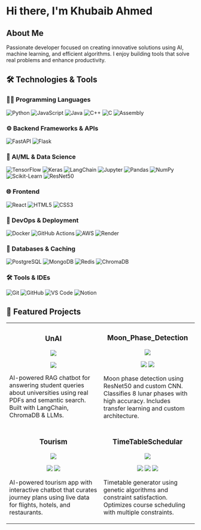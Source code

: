 # Hi there, I'm Khubaib Ahmed

## About Me
Passionate developer focused on creating innovative solutions using AI, machine learning, and efficient algorithms. I enjoy building tools that solve real problems and enhance productivity.

## 🛠 Technologies & Tools

### 👨‍💻 Programming Languages
![Python](https://img.shields.io/badge/-Python-3776AB?style=flat-square&logo=python&logoColor=white)
![JavaScript](https://img.shields.io/badge/-JavaScript-F7DF1E?style=flat-square&logo=javascript&logoColor=black)
![Java](https://img.shields.io/badge/-Java-007396?style=flat-square&logo=java&logoColor=white)
![C++](https://img.shields.io/badge/-C++-00599C?style=flat-square&logo=c%2B%2B&logoColor=white)
![C](https://img.shields.io/badge/-C-A8B9CC?style=flat-square&logo=c&logoColor=white)
![Assembly](https://img.shields.io/badge/-Assembly-555555?style=flat-square&logo=gnubash&logoColor=white)

### ⚙️ Backend Frameworks & APIs
![FastAPI](https://img.shields.io/badge/-FastAPI-009688?style=flat-square&logo=fastapi&logoColor=white)
![Flask](https://img.shields.io/badge/-Flask-000000?style=flat-square&logo=flask&logoColor=white)


### 🧠 AI/ML & Data Science
![TensorFlow](https://img.shields.io/badge/-TensorFlow-FF6F00?style=flat-square&logo=tensorflow&logoColor=white)
![Keras](https://img.shields.io/badge/-Keras-D00000?style=flat-square&logo=keras&logoColor=white)
![LangChain](https://img.shields.io/badge/-LangChain-000000?style=flat-square&logo=langchain&logoColor=white)
![Jupyter](https://img.shields.io/badge/-Jupyter-F37626?style=flat-square&logo=jupyter&logoColor=white)
![Pandas](https://img.shields.io/badge/-Pandas-150458?style=flat-square&logo=pandas&logoColor=white)
![NumPy](https://img.shields.io/badge/-NumPy-013243?style=flat-square&logo=numpy&logoColor=white)
![Scikit-Learn](https://img.shields.io/badge/-Scikit--Learn-F7931E?style=flat-square&logo=scikit-learn&logoColor=white)
![ResNet50](https://img.shields.io/badge/-ResNet50-4B8BBE?style=flat-square&logo=tensorflow&logoColor=white)

### 🌐 Frontend
![React](https://img.shields.io/badge/-React-61DAFB?style=flat-square&logo=react&logoColor=black)
![HTML5](https://img.shields.io/badge/-HTML5-E34F26?style=flat-square&logo=html5&logoColor=white)
![CSS3](https://img.shields.io/badge/-CSS3-1572B6?style=flat-square&logo=css3&logoColor=white)

### 🧰 DevOps & Deployment
![Docker](https://img.shields.io/badge/-Docker-2496ED?style=flat-square&logo=docker&logoColor=white)
![GitHub Actions](https://img.shields.io/badge/-GitHub%20Actions-2088FF?style=flat-square&logo=github-actions&logoColor=white)
![AWS](https://img.shields.io/badge/-AWS-232F3E?style=flat-square&logo=amazon-aws&logoColor=white)
![Render](https://img.shields.io/badge/-Render-46E3B7?style=flat-square&logo=render&logoColor=black)

### 🧠 Databases & Caching
![PostgreSQL](https://img.shields.io/badge/-PostgreSQL-336791?style=flat-square&logo=postgresql&logoColor=white)
![MongoDB](https://img.shields.io/badge/-MongoDB-47A248?style=flat-square&logo=mongodb&logoColor=white)
![Redis](https://img.shields.io/badge/-Redis-DC382D?style=flat-square&logo=redis&logoColor=white)
![ChromaDB](https://img.shields.io/badge/-ChromaDB-3A3A3A?style=flat-square&logo=databricks&logoColor=white)

### 🛠 Tools & IDEs
![Git](https://img.shields.io/badge/-Git-F05032?style=flat-square&logo=git&logoColor=white)
![GitHub](https://img.shields.io/badge/-GitHub-181717?style=flat-square&logo=github&logoColor=white)
![VS Code](https://img.shields.io/badge/-VS%20Code-007ACC?style=flat-square&logo=visual-studio-code&logoColor=white)
![Notion](https://img.shields.io/badge/-Notion-000000?style=flat-square&logo=notion&logoColor=white)



## 🚀 Featured Projects

<div align="center">
<table>
  <tr>
    <td width="50%">
      <h3 align="center">UnAI</h3>
      <div align="center">
        <a href="https://github.com/RobbaNNN-7/UnAI" target="_blank"><img src="https://img.shields.io/badge/-Repo-000?style=flat-square&logo=github&logoColor=white"></a>
      </div>
      <p align="center">
        <img src="https://img.shields.io/badge/-Python-3776AB?style=flat-square&logo=python&logoColor=white">
      </p>
      <p>AI-powered RAG chatbot for answering student queries about universities using real PDFs and semantic search. Built with LangChain, ChromaDB & LLMs.</p>
    </td>
    <td width="50%">
      <h3 align="center">Moon_Phase_Detection</h3>
      <div align="center">
        <a href="https://github.com/RobbaNNN-7/Moon_Phase_Detection" target="_blank"><img src="https://img.shields.io/badge/-Repo-000?style=flat-square&logo=github&logoColor=white"></a>
      </div>
      <p align="center">
        <img src="https://img.shields.io/badge/-Jupyter-F37626?style=flat-square&logo=jupyter&logoColor=white">
        <img src="https://img.shields.io/badge/-TensorFlow-FF6F00?style=flat-square&logo=tensorflow&logoColor=white">
      </p>
      <p>Moon phase detection using ResNet50 and custom CNN. Classifies 8 lunar phases with high accuracy. Includes transfer learning and custom architecture.</p>
    </td>
  </tr>
  <tr>
    <td width="50%">
      <h3 align="center">Tourism</h3>
      <div align="center">
        <a href="https://github.com/RobbaNNN-7/Tourism" target="_blank"><img src="https://img.shields.io/badge/-Repo-000?style=flat-square&logo=github&logoColor=white"></a>
      </div>
      <p align="center">
        <img src="https://img.shields.io/badge/-Python-3776AB?style=flat-square&logo=python&logoColor=white">
        <img src="https://img.shields.io/badge/React:_1-FFD700?style=flat-square&logo=star&logoColor=white">
      </p>
      <p>AI-powered tourism app with interactive chatbot that curates journey plans using live data for flights, hotels, and restaurants.</p>
    </td>
    <td width="50%">
      <h3 align="center">TimeTableSchedular</h3>
      <div align="center">
        <a href="https://github.com/RobbaNNN-7/TimeTableSchedular" target="_blank"><img src="https://img.shields.io/badge/-Repo-000?style=flat-square&logo=github&logoColor=white"></a>
      </div>
      <p align="center">
        <img src="https://img.shields.io/badge/-Python-3776AB?style=flat-square&logo=python&logoColor=white">
        <img src="https://img.shields.io/badge/-Stars:_1-FFD700?style=flat-square&logo=star&logoColor=white">
        <img src="https://img.shields.io/badge/-Forks:_1-4183C4?style=flat-square&logo=fork&logoColor=white">
      </p>
      <p>Timetable generator using genetic algorithms and constraint satisfaction. Optimizes course scheduling with multiple constraints.</p>
    </td>
  </tr>
</table>
 
</div>

 
